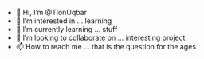- 👋 Hi, I’m @TlonUqbar
- 👀 I’m interested in ... learning
- 🌱 I’m currently learning ... stuff
- 💞️ I’m looking to collaborate on ... interesting project
- 📫 How to reach me ... that is the question for the ages

<!---
TlonUqbar/TlonUqbar is a ✨ special ✨ repository because its `README.md` (this file) appears on your GitHub profile.
You can click the Preview link to take a look at your changes.
--->
